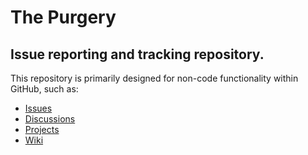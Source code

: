 # The Purgery

## Issue reporting and tracking repository.

This repository is primarily designed for non-code functionality within GitHub, such as:
* [Issues](https://github.com/The-Purgery/The-Purgery/issues)
* [Discussions](https://github.com/The-Purgery/The-Purgery/discussions)
* [Projects](https://github.com/The-Purgery/The-Purgery/projects)
* [Wiki](https://github.com/The-Purgery/The-Purgery/wiki)
